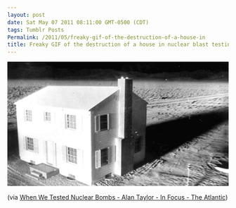 ```yaml
---
layout: post
date: Sat May 07 2011 08:11:00 GMT-0500 (CDT)
tags: Tumblr Posts
Permalink: /2011/05/freaky-gif-of-the-destruction-of-a-house-in
title: Freaky GIF of the destruction of a house in nuclear blast testing (Click through to see animation).
---
```


![](/public/assets/tumblr/tumblr_lkttzlH0VY1qa4klho1_1280.gif)

(via [When We Tested Nuclear Bombs - Alan Taylor - In Focus - The Atlantic](http://www.theatlantic.com/infocus/2011/05/when-we-tested-nuclear-bombs/100061/))
